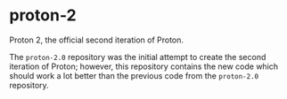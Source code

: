 # proton-2
Proton 2, the official second iteration of Proton.

The `proton-2.0` repository was the initial attempt to create the second iteration of Proton; however, this repository contains the new code which should work a lot better than the previous code from the `proton-2.0` repository.
